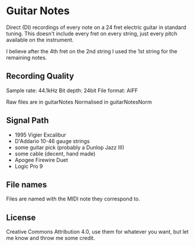 # Guitar Notes

Direct (DI) recordings of every note on a 24 fret electric guitar in standard tuning. This doesn't include every fret on every string, just every pitch available on the instrument. 

I believe after the 4th fret on the 2nd string I used the 1st string for the remaining notes.

## Recording Quality

Sample rate: 44.1kHz 
Bit depth: 24bit
File format: AIFF

Raw files are in guitarNotes
Normalised in guitarNotesNorm

## Signal Path

- 1995 Vigier Excalibur
- D'Addario 10-46 gauge strings
- some guitar pick (probably a Dunlop Jazz III)
- some cable (decent, hand made)
- Apogee Firewire Duet
- Logic Pro 9

## File names
Files are named with the MIDI note they correspond to.

## License

Creative Commons Attribution 4.0, use them for whatever you want, but let me know and throw me some credit.